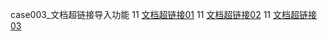 case003_文档超链接导入功能
11
[文档超链接01](https://github.com/jdcloudcom/cn/edit/edit_test/documentation/test/0000)
11
[文档超链接02](http://docs.jdcloud.com/cn/test/001)
11
[文档超链接03](http://docs.jdcloud.com/cn/test/test)
